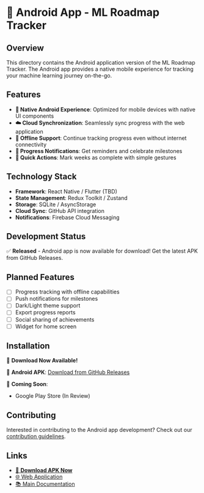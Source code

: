# 📱 Android App - ML Roadmap Tracker

## Overview

This directory contains the Android application version of the ML Roadmap Tracker. The Android app provides a native mobile experience for tracking your machine learning journey on-the-go.

## Features

- **📱 Native Android Experience**: Optimized for mobile devices with native UI components
- **☁️ Cloud Synchronization**: Seamlessly sync progress with the web application
- **📴 Offline Support**: Continue tracking progress even without internet connectivity
- **🔔 Progress Notifications**: Get reminders and celebrate milestones
- **🎯 Quick Actions**: Mark weeks as complete with simple gestures

## Technology Stack

- **Framework**: React Native / Flutter (TBD)
- **State Management**: Redux Toolkit / Zustand
- **Storage**: SQLite / AsyncStorage
- **Cloud Sync**: GitHub API integration
- **Notifications**: Firebase Cloud Messaging

## Development Status

✅ **Released** - Android app is now available for download! Get the latest APK from GitHub Releases.

## Planned Features

- [ ] Progress tracking with offline capabilities
- [ ] Push notifications for milestones
- [ ] Dark/Light theme support
- [ ] Export progress reports
- [ ] Social sharing of achievements
- [ ] Widget for home screen

## Installation

🚀 **Download Now Available!**

📱 **Android APK**: [Download from GitHub Releases](https://github.com/Shahidur8381/-ML-Engineer-Roadmap/releases/)

🔮 **Coming Soon**:

- Google Play Store (In Review)

## Contributing

Interested in contributing to the Android app development? Check out our [contribution guidelines](../CONTRIBUTING.md).

## Links

- [📱 **Download APK Now**](https://github.com/Shahidur8381/-ML-Engineer-Roadmap/releases/)
- [🌐 Web Application](https://mlroadmap.netlify.app/)
- [📚 Main Documentation](../README.md)
